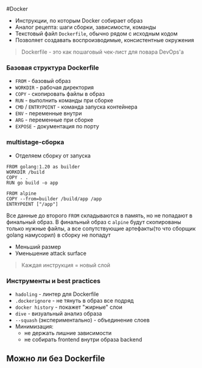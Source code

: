 #Docker 

- Инструкции, по которым Docker собирает образ
- Аналог рецепта: шаги сборки, зависимости, команды
- Текстовый файл `Dockerfile`, обычно рядом с исходным кодом
- Позволяет создавать воспроизводимые, консистентные окружения

> Dockerfile - это как пошаговый чек-лист для повара DevOps'а

### Базовая структура Dockerfile

- `FROM` - базовый образ
-  `WORKDIR` - рабочая директория
- `COPY` - скопировать файлы в образ
- `RUN` - выполнить команды при сборке
- `CMD` / `ENTRYPOINT` - команда запуска контейнера
- `ENV` - переменные внутри
- `ARG` - переменные при сборке
- `EXPOSE` - документация по порту

### multistage-сборка

- Отделяем сборку от запуска
```Docker
FROM golang:1.20 as builder
WORKDIR /build
COPY . .
RUN go build -o app

FROM alpine
COPY --from=builder /build/app /app
ENTRYPOINT ["/app"]
```

Все данные до второго `FROM` складываются в память, но не попадают в финальный образ. В финальный образ с `alpine` будут скопированы только нужные файлы, а все сопутствующие артефакты(то что сборщик golang намусорил) в сборку не попадут

- Меньший размер
- Уменьшение attack surface

> Каждая инструкция = новый слой

### Инструменты и best practices

- `hadoling` - линтер для Dockerfile
- `.dockerignore` - не тянуть в образ все подряд
- `docker history` - покажет "жирные" слои
- `dive` - визуальный анализ образа
- `--squash` (экспериментально) - объединение слоев
- Минимизация:
	- не держать лишние зависимости
	- не собирать frontend внутри образа backend

## Можно ли без Dockerfile